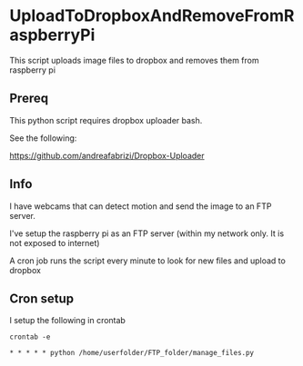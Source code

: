 # UploadToDropboxAndRemoveFromRaspberryPi
 This script uploads image files to dropbox and removes them from raspberry pi

## Prereq

This python script requires dropbox uploader bash.

See the following:

https://github.com/andreafabrizi/Dropbox-Uploader

## Info

I have webcams that can detect motion and send the image to an FTP server.

I've setup the raspberry pi as an FTP server (within my network only. It is not exposed to internet)

A cron job runs the script every minute to look for new files and upload to dropbox

## Cron setup

I setup the following in crontab

```
crontab -e
```

```
* * * * * python /home/userfolder/FTP_folder/manage_files.py
```
